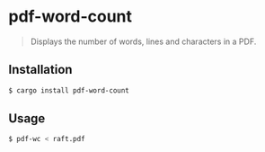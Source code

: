 # pdf-word-count

> Displays the number of words, lines and characters in a PDF.

## Installation

```bash
$ cargo install pdf-word-count
```

## Usage

```bash
$ pdf-wc < raft.pdf
```
